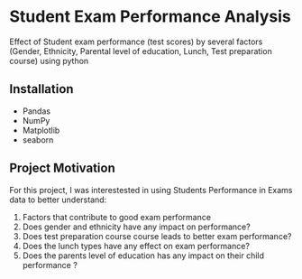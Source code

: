 # Student Exam Performance Analysis
Effect of Student exam performance (test scores) by several factors (Gender, Ethnicity, Parental level of education, Lunch, Test preparation course) using python


## Installation 
- Pandas
- NumPy
- Matplotlib 
- seaborn


## Project Motivation

For this project, I was interestested in using Students Performance in Exams data to better understand:

1. Factors that contribute to good exam performance 
2. Does gender and ethnicity have any impact on performance?
3. Does test preparation course course leads to better exam performance?
4. Does the lunch types have any effect on exam performance?
5. Does the parents level of education has any impact on their child performance ?







